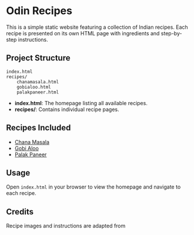 # Odin Recipes

This is a simple static website featuring a collection of Indian recipes. Each recipe is presented on its own HTML page with ingredients and step-by-step instructions.

## Project Structure

```
index.html
recipes/
    chanamasala.html
    gobialoo.html
    palakpaneer.html
```

- **index.html**: The homepage listing all available recipes.
- **recipes/**: Contains individual recipe pages.

## Recipes Included

- [Chana Masala](recipes/chanamasala.html)
- [Gobi Aloo](recipes/gobialoo.html)
- [Palak Paneer](recipes/palakpaneer.html)

## Usage

Open `index.html` in your browser to view the homepage and navigate to each recipe.

## Credits

Recipe images and instructions are adapted from